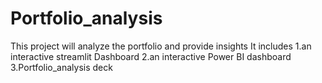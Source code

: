 # Portfolio_analysis
This project will analyze the portfolio and provide insights
It includes 
1.an interactive streamlit Dashboard
2.an interactive Power BI dashboard
3.Portfolio_analysis deck
